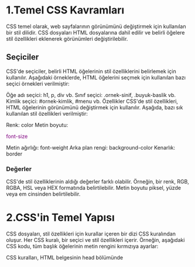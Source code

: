 # 1.Temel CSS Kavramları

CSS temel olarak, web sayfalarının görünümünü değiştirmek için kullanılan bir stil dilidir. CSS dosyaları HTML dosyalarına dahil edilir ve belirli öğelere stil özellikleri eklenerek görünümleri değiştirilebilir.

## Seçiciler
CSS'de seçiciler, belirli HTML öğelerinin stil özelliklerini belirlemek için kullanılır. Aşağıdaki örneklerde, HTML öğelerini seçmek için kullanılan bazı seçici örnekleri verilmiştir:

Öğe adı seçici: h1, p, div vb.
Sınıf seçici: .ornek-sinif, .buyuk-baslik vb.
Kimlik seçici: #ornek-kimlik, #menu vb.
Özellikler
CSS'de stil özellikleri, HTML öğelerinin görünümünü değiştirmek için kullanılır. Aşağıda, bazı sık kullanılan stil özellikleri verilmiştir:

Renk: color
Metin boyutu: <p style="color:purple;">font-size</p>
Metin ağırlığı: font-weight
Arka plan rengi: background-color
Kenarlık: border

### Değerler
CSS'de stil özelliklerinin aldığı değerler farklı olabilir. Örneğin, bir renk, RGB, RGBA, HSL veya HEX formatında belirtilebilir. Metin boyutu piksel, yüzde veya em cinsinden belirtilebilir.

# 2.CSS'in Temel Yapısı
CSS dosyaları, stil özellikleri için kurallar içeren bir dizi CSS kuralından oluşur. Her CSS kuralı, bir seçici ve stil özellikleri içerir. Örneğin, aşağıdaki CSS kodu, tüm başlık öğelerinin metin rengini kırmızıya ayarlar:

CSS kuralları, HTML belgesinin head bölümünde <style> etiketi kullanılarak içeride veya harici bir CSS dosyası olarak yazılabilir.

# 3.Box Model
Box model, her HTML öğesinin bir kutu olarak düşünüldüğü bir konsepttir. Kutu, içerik, dolgu, kenarlık ve marjla çevrelenir. Bu kutunun boyutları, içerik boyutu, dolgu boyutu, kenarlık boyutu ve marjlar tarafından belirlenir.

### İçerik Kutusu
İçerik kutusu, HTML öğes'nin içeriğini içerir. İçerik kutusunun boyutu, öğenin belirtilen genişlik ve yüksekliğine eşittir.
Dolgu Kutusu
Dolgu kutusu, içerik kutusunun etrafındaki bir boşluktur. Dolgu, içerik ve kenarlık arasında yer alır. Dolgu, öğenin arka plan rengi veya resmiyle dolu olabilir. Dolgu kutusunun boyutu, dolgu özellikleriyle belirlenir.

### Kenarlık Kutusu
Kenarlık kutusu, öğenin içeriğini ve dolgusunu çevreleyen bir kenarlık çizgisidir. Kenarlık kutusunun boyutu, kenarlık özellikleriyle belirlenir.

### Marj Kutusu
Marj kutusu, HTML öğesinin etrafında bir boşluktur. Marj, öğenin komşu öğelerden olan uzaklığını belirler. Marj kutusunun boyutu, marj özellikleriyle belirlenir.

# 4.Düzenleme ve Konumlandırma
CSS, öğelerin düzenlenmesi ve konumlandırılması için birçok seçenek sunar. Aşağıda, en sık kullanılan düzenleme ve konumlandırma yöntemleri verilmiştir:

## Positioning (Pozisyonlama)
CSS'de, öğelerin pozisyonu, position özelliği kullanılarak belirlenebilir. Positioning'in kullanımı için position özelliğinin farklı değerleri vardır:

static: Öğe varsayılan konumda kalır.
relative: Öğenin pozisyonu, öğenin normal konumundan itibaren belirlenen bir mesafeyle değiştirilir.
absolute: Öğenin pozisyonu, en yakın position: relative veya position: absolute öğesi olan üst öğeyle ilişkili olarak belirlenir.
fixed: Öğe, tarayıcı penceresinin konumuna göre belirlenir ve kaydırıldığında bile sabit bir konumda kalır.
Floats (Yüzenler)
Floats, öğelerin birbirine göre konumlandırılması için kullanılan bir CSS özelliğidir. float özelliği kullanılarak, öğe sağa veya sola doğru kaydırılabilir. Yüzen öğelerin etrafındaki öğeler, yüzen öğelerin etrafına sarılır. Bu özellik, genellikle sayfada resim veya metin konumlandırmak için kullanılır.

### Display (Görüntüleme)
display özelliği, bir HTML öğesinin görünümünü değiştirmek için kullanılır. display özelliğinin farklı değerleri vardır:

block: Öğe, belirtilen genişlikte ve yükseklikte tam bir blok olur. Diğer blok öğeleri, önceki blok öğesinin altında görüntülenir.

inline: Öğe, içeriğin boyutuna göre genişler ve yüksekliği, içeriğin yüksekliğiyle sınırlıdır. Diğer iç içe geçmiş iç içe geçirilebilir öğelerle birlikte kullanılır.
inline-block: Öğe, içeriğin boyutuna göre genişler ve yüksekliği, içeriğin yüksekliğiyle sınırlıdır, ancak öğe, diğer öğelerle birlikte satıra sığabilecek bir blok olarak davranır.
none: Öğe, hiçbir şey görüntülemez.


# 5.Renk ve Arka Plan
CSS, öğelerin arka plan rengini ve öğelerin yazı rengini değiştirmek için kullanılır. Aşağıda en sık kullanılan renk özellikleri verilmiştir:

Color (Renk)
color özelliği, metin rengini belirler. Özelliğe, hex kodu, RGB değeri veya önceden tanımlanmış renk ismi gibi bir değer atanabilir.

### Background (Arka Plan)
background özelliği, bir HTML öğesinin arka plan rengini veya resmini belirler. Arka plan, renk veya resim gibi bir değer alabilir. Aşağıda en sık kullanılan arka plan özellikleri verilmiştir:

background-color: Arka plan rengini belirler.
background-image: Arka plan resmini belirler.
background-repeat: Arka plan resminin tekrarlanma şeklini belirler.
background-position: Arka plan resminin konumunu belirler.


# 6.Yazı Stili
CSS, öğelerin yazı tipi, boyutu, stili ve diğer yazı özelliklerini değiştirmek için kullanılır. Aşağıda en sık kullanılan yazı özellikleri verilmiştir:

Font (Yazı Tipi)
font özelliği, bir HTML öğesinin yazı tipini, boyutunu ve stilini belirler. Font özelliği, alt özelliklere sahiptir:

font-family: Kullanılacak yazı tipini belirler.
font-size: Yazı boyutunu belirler.
font-style: Yazı stili (normal, italic, oblique) belirler.
font-weight: Yazı kalınlığını belirler.
Text (Metin)
text özellikleri, metnin görüntülenme şeklini belirler. Aşağıda en sık kullanılan text özellikleri verilmiştir:

text-align: Metnin hizalanma şeklini belirler (sol, sağ, merkez, tamamlama).
text-decoration: Metin süsleme özelliklerini belirler (altı çizili, çizgili).
text-transform:Metnin büyük veya küçük harflere dönüştürülmesini belirler.

text-shadow: Metin gölgesini belirler.
text-indent: İlk satır girintisini belirler.


# 7.Düzen
CSS, öğelerin düzenini değiştirmek için kullanılır. Aşağıda en sık kullanılan düzen özellikleri verilmiştir:

### Box Model
Box model, bir HTML öğesinin boyutunu ve konumunu belirlemek için kullanılır. Box model, öğenin içeriği, dolgu, kenarlık ve dış kenarlık olmak üzere dört bileşenden oluşur.

width: Öğenin genişliğini belirler.
height: Öğenin yüksekliğini belirler.
padding: Öğenin içeriği ile kenarlığı arasındaki boşluğu belirler.
border: Öğenin kenarlığını belirler.
margin: Öğenin dış kenarlığını belirler.

### Position (Konum)
position özelliği, bir HTML öğesinin konumunu belirler. Aşağıda en sık kullanılan position özellikleri verilmiştir:

static: Öğe normal akışta yer alır.
relative: Öğenin konumu normal akışa göre ayarlanır, ancak öğe, diğer öğelerin üzerinde veya altında konumlandırılabilir.
absolute: Öğenin konumu, en yakın pozisyonu belirtilmiş üst öğeye göre ayarlanır.
fixed: Öğe, belirtilen konumda sabitlenir ve sayfa kaydırıldığında bile konumunu korur.
Display (Görünüm)
display özelliği, bir HTML öğesinin görüntülenme şeklini belirler. Aşağıda en sık kullanılan display özellikleri verilmiştir:

block: Öğe, ayrı bir blok olarak görüntülenir. Diğer blok öğeleri, önceki blok öğesinin altında görüntülenir.
inline: Öğe, içeriğin boyutuna göre genişler ve yüksekliği, içeriğin yüksekliğiyle sınırlıdır. Diğer iç içe geçmiş iç içe geçirilebilir öğelerle birlikte kullanılır.
inline-block: Öğe, içeriğin boyutuna göre genişler ve yüksekliği, içeriğin yüksekliğiyle sınırlıdır, ancak öğe, diğer öğelerle birlikte satıra sığabilecek bir blok olarak davranır.
none: Öğe, hiçbir şey görüntülemez.

# 8.Medya Sorguları
Medya sorguları, bir web sayfasının görüntülenme şeklini belirlemek için kullanılır. CSS medya sorgular


# 9.Animasyonlar
CSS, web sayfalarında animasyonlar oluşturmak için kullanılır. Aşağıda en sık kullanılan animasyon özellikleri verilmiştir:

animation-name: Animasyonun adını belirler.
animation-duration: Animasyonun süresini belirler.
animation-delay: Animasyonun ne zaman başlayacağını belirler.
animation-iteration-count: Animasyonun kaç kez tekrarlanacağını belirler.
animation-direction: Animasyonun hangi yönde oynatılacağını belirler.
  
  
# 10. Responsive Tasarım
Responsive tasarım, web sayfalarının farklı cihazlarda (mobil, tablet, masaüstü vb.) doğru şekilde görüntülenmesini sağlamak için kullanılır. Aşağıda en sık kullanılan responsive tasarım özellikleri verilmiştir:

max-width: Belirtilen genişlikten daha küçük ekranlarda öğenin boyutunu sınırlar.
min-width: Belirtilen genişlikten daha büyük ekranlarda öğenin boyutunu sınırlar.
media queries: Belirli bir medya türünde veya genişlikte özel CSS kuralları uygular.
  
  
# 11.Önemli Notlar
CSS, HTML ile birlikte kullanılır ve stil sayfaları genellikle .css uzantılı dosyalarda saklanır.

CSS, her zaman style etiketi içinde yer alır. Bu etiket, ya head etiketi içinde ya da doğrudan HTML etiketleri içinde kullanılabilir.

CSS, önceden tanımlanmış sınıfları kullanarak, belirli öğeler için aynı stil kurallarını birden fazla kez belirtmek yerine, tekrar kullanımı en aza indirir.

CSS, web sayfalarını daha erişilebilir hale getirmek için kullanılan ARIA (Accessible Rich Internet Applications) etiketlerini de destekler.
  

# 12.Sonuç
Bu Github dokümantasyonu, CSS'nin temellerini kapsamaktadır. CSS, web sayfalarının görünümünü ve düzenini belirlemek için çok önemlidir. CSS ile web sayfalarınızı daha etkileyici, daha okunaklı ve daha kullanışlı hale getirebilirsiniz.




